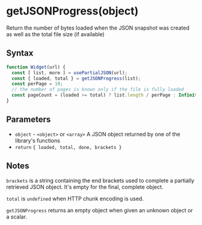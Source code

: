 # getJSONProgress(object)

Return the number of bytes loaded when the JSON snapshot was created as well as the total file size (if available)

## Syntax

```js
function Widget(url) {
  const [ list, more ] = usePartialJSON(url);
  const { loaded, total } = getJSONProgress(list);
  const perPage = 10;
  // the number of pages is known only if the file is fully loaded
  const pageCount = (loaded >= total) ? list.length / perPage : Infinity;
}
```

## Parameters

* `object` - `<object>` or `<array>` A JSON object returned by one of the library's functions
* `return` `{ loaded, total, done, brackets }`

## Notes

`brackets` is a string containing the end brackets used to complete a partially retrieved JSON
object. It's empty for the final, complete object.

`total` is `undefined` when HTTP chunk encoding is used.

`getJSONProgress` returns an empty object when given an unknown object or a scalar.
